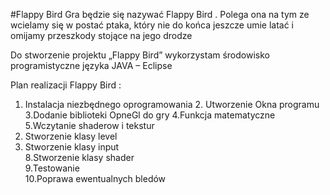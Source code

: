 #Flappy Bird 
Gra będzie się nazywać Flappy Bird . Polega ona  na  tym ze wcielamy się w postać ptaka, który nie do końca jeszcze umie latać i omijamy przeszkody stojące na jego  drodze

Do stworzenie projektu „Flappy Bird” wykorzystam środowisko programistyczne języka JAVA – Eclipse

Plan realizacji  Flappy Bird :                                                                                                   
  1. Instalacja niezbędnego oprogramowania                                                                                       2. Utworzenie Okna programu                                                                                                    3.Dodanie biblioteki OpneGl do gry                                                                                            4.Funkcja matematyczne                                                                                                      5.Wczytanie shaderow i tekstur                                                                                                 
  6. Stworzenie klasy level                                                                                                      
  7. Stworzenie klasy input                                                                                                     
  8.Stworzenie klasy shader                                                                                                   
  9.Testowanie                                                                                                                 
  10.Poprawa ewentualnych bledów                                                                                              
